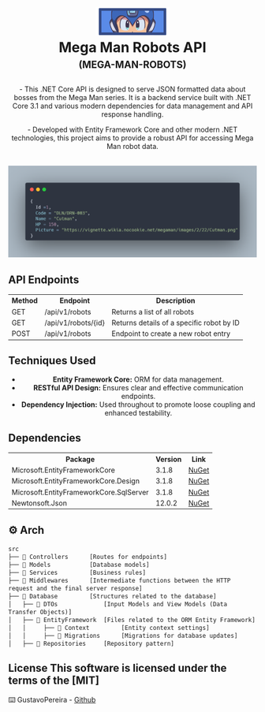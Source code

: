 <h1 align="center">
  <br />
  <img
    src="./_docs/assets/icon.png"
    alt="Mega Man Robots API"
    width="150"
  />
  <br />
  <b>Mega Man Robots API</b>
  <br />
  <sub
    ><sup><b>(MEGA-MAN-ROBOTS)</b></sup></sub
  >
  <br />
  
</h1>

<p align="center">
  - This .NET Core API is designed to serve JSON formatted data about bosses from
  the Mega Man series. It is a backend service built with .NET Core 3.1 and
  various modern dependencies for data management and API response handling.
  <br />
</p>

<p align="center">
  - Developed with Entity Framework Core and other modern .NET technologies, this
  project aims to provide a robust API for accessing Mega Man robot data.
  <br />
</p>

<p align="center">
  <br />
  <img src="./_docs/assets/carbon.png" />
</p>


## API Endpoints

<table align="center">
  <tr>
    <th>Method</th>
    <th>Endpoint</th>
    <th>Description</th>
  </tr>
  <tr>
    <td>GET</td>
    <td>/api/v1/robots</td>
    <td>Returns a list of all robots</td>
  </tr>
  <tr>
    <td>GET</td>
    <td>/api/v1/robots/{id}</td>
    <td>Returns details of a specific robot by ID</td>
  </tr>
  <tr>
    <td>POST</td>
    <td>/api/v1/robots</td>
    <td>Endpoint to create a new robot entry</td>
  </tr>
</table>

## Techniques Used

<ul align="center">
 <li> <b>Entity Framework Core:</b> ORM for data management. </li>
  <li> <b>RESTful API Design:</b> Ensures clear and effective communication
  endpoints.</li>
  <li> <b>Dependency Injection:</b> Used throughout to promote loose coupling and
  enhanced testability.</li>
</ul>

## Dependencies

<table align="center">
  <tr>
    <th>Package</th>
    <th>Version</th>
    <th>Link</th>
  </tr>
  <tr>
    <td>Microsoft.EntityFrameworkCore</td>
    <td>3.1.8</td>
    <td>
      <a
        href="https://www.nuget.org/packages/Microsoft.EntityFrameworkCore/3.1.8"
        >NuGet</a
      >
    </td>
  </tr>
  <tr>
    <td>Microsoft.EntityFrameworkCore.Design</td>
    <td>3.1.8</td>
    <td>
      <a
        href="https://www.nuget.org/packages/Microsoft.EntityFrameworkCore.Design/3.1.8"
        >NuGet</a
      >
    </td>
  </tr>
  <tr>
    <td>Microsoft.EntityFrameworkCore.SqlServer</td>
    <td>3.1.8</td>
    <td>
      <a
        href="https://www.nuget.org/packages/Microsoft.EntityFrameworkCore.SqlServer/3.1.8"
        >NuGet</a
      >
    </td>
  </tr>
  <tr>
    <td>Newtonsoft.Json</td>
    <td>12.0.2</td>
    <td>
      <a href="https://www.nuget.org/packages/Newtonsoft.Json/12.0.2">NuGet</a>
    </td>
  </tr>
</table>

## :gear: Arch

```🌐
src
├── 📂 Controllers      [Routes for endpoints]
├── 📂 Models           [Database models]
├── 📂 Services         [Business rules]
├── 📂 Middlewares      [Intermediate functions between the HTTP request and the final server response]
├── 📂 Database         [Structures related to the database]
│   ├── 📂 DTOs             [Input Models and View Models (Data Transfer Objects)]
│   ├── 📂 EntityFramework  [Files related to the ORM Entity Framework]
│   │     ├── 📂 Context         [Entity context settings]
│   │     ├── 📂 Migrations      [Migrations for database updates]
│   ├── 📂 Repositories     [Repository pattern]
```

## License This software is licensed under the terms of the [MIT]

⌨️ GustavoPereira -
[Github](https://github.com/GustavoPereira-Dev)
